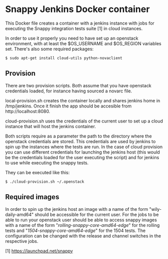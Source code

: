# Snappy Jenkins Docker container

This Docker file creates a container with a jenkins instance with jobs for executing the Snappy integration tests suite [1] in cloud instances.

In order to use it properly you need to have set up an openstack environment, with at least the $OS_USERNAME and $OS_REGION variables set. There's also some required packages:

    $ sudo apt-get install cloud-utils python-novaclient

## Provision

There are two provision scripts. Both assume that you have openstack credentials loaded, for instance having sourced a novarc file.

local-provision.sh creates the container locally and shares jenkins home in /tmp/jenkins. Once it finish the app should be accesible from http://localhost:8080.

cloud-provision.sh uses the credentials of the current user to set up a cloud instance that will host the jenkins container.

Both scripts require as a parameter the path to the directory where the openstack credentials are stored. This credentials are used by jenkins to spin up the instances where the tests are run. In the case of cloud provision you can use different credentials for launching the jenkins host (this would be the credentials loaded for the user executing the script) and for jenkins to use while executing the snappy tests.

They can be executed like this:

    $ ./cloud-provision.sh ~/.openstack

## Required images

In order to spin up the jenkins host an image with a name of the form "wily-daily-amd64" should be accessible for the current user. For the jobs to be able to run your openstack user should be able to access snappy images with a name of the form "*rolling-snappy-core-amd64-edge*" for the rolling tests and "*1504-snappy-core-amd64-edge*" for the 1504 tests. The configuration can be changed with the release and channel switches in the respective jobs.

[1] https://launchpad.net/snappy
